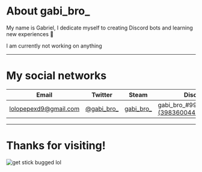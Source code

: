 # About gabi_bro_

My name is Gabriel, I dedicate myself to creating Discord bots and learning new experiences 🍞

I am currently not working on anything

---

# My social networks

| **Email** | **Twitter** | **Steam** | **Discord** |
|-----------|-------------|-----------|-------------|
| [lolopepexd9@gmail.com](mailto:lolopepexd9@gmail.com) | [@gabi_bro_](https://twitter.com/gabi_bro_) | [gabi_bro_](https://steamcommunity.com/id/gabi_bro_/) | gabi_bro_#9951 [(398360044845924353)](https://discord.com/users/398360044845924353)

---

# Thanks for visiting!

![get stick bugged lol](https://cdn.discordapp.com/attachments/617120220661678080/781213391133343744/image0.gif)
